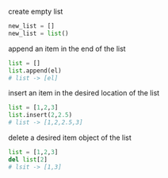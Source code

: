 create empty list
```py
new_list = []
new_list = list()
```
append an item in the end of the list
```py
list = []
list.append(el)
# list -> [el]
```
insert an item in the desired location of the list
```py
list = [1,2,3]
list.insert(2,2.5)
# list -> [1,2,2.5,3]
```
delete a desired item object of the list
```py
list = [1,2,3]
del list[2]
# lsit -> [1,3]
```
